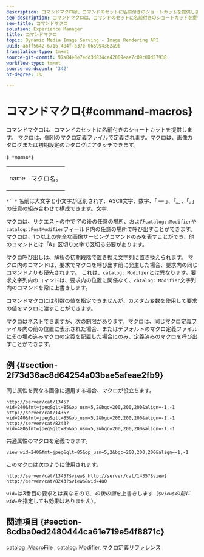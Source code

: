 ```yaml
---
description: コマンドマクロは、コマンドのセットに名前付きのショートカットを提供します。 マクロは、個別のマクロ定義ファイルで定義されます。マクロは、画像カタログまたは初期設定のカタログにアタッチできます。
seo-description: コマンドマクロは、コマンドのセットに名前付きのショートカットを提供します。 マクロは、個別のマクロ定義ファイルで定義されます。マクロは、画像カタログまたは初期設定のカタログにアタッチできます。
seo-title: コマンドマクロ
solution: Experience Manager
title: コマンドマクロ
topic: Dynamic Media Image Serving - Image Rendering API
uuid: a6ff5642-6716-484f-b37e-066994362a9b
translation-type: tm+mt
source-git-commit: 97a84e8e7edd3d834ca42069eae7c09c00d57938
workflow-type: tm+mt
source-wordcount: '342'
ht-degree: 1%

---
```



# コマンドマクロ{#command-macros}

コマンドマクロは、コマンドのセットに名前付きのショートカットを提供します。 マクロは、個別のマクロ定義ファイルで定義されます。マクロは、画像カタログまたは初期設定のカタログにアタッチできます。

`$ *`name`*$`

<table id="simpletable_A03541622C354F60B5F304B999C4EF8E"> 
 <tr class="strow"> 
  <td class="stentry"> <p><span class="codeph"> <span class="varname"> name</span></span> </p> </td> 
  <td class="stentry"> <p>マクロ名。 </p></td> 
 </tr> 
</table>

`*``*` 名前は大文字と小文字が区別されず、ASCII文字、数字、「 — 」、「_」、「。」の任意の組み合わせで構成できます。文字.

マクロは、リクエストの中で&#39;?&#39;の後の任意の場所、および`catalog::Modifier`や`catalog::PostModifier`フィールド内の任意の場所で呼び出すことができます。 マクロは、1つ以上の完全な画像サービングコマンドのみを表すことができ、他のコマンドとは「&amp;」区切り文字で区切る必要があります。

マクロ呼び出しは、解析の初期段階で置き換え文字列に置き換えられます。 マクロ内のコマンドは、要求でマクロを呼び出す前に発生した場合、要求内の同じコマンドよりも優先されます。 これは、`catalog::Modifier`とは異なります。要求文字列内のコマンドは、要求内の位置に関係なく、`catalog::Modifier`文字列内のコマンドを常に上書きします。

コマンドマクロには引数の値を指定できませんが、カスタム変数を使用して要求の値をマクロに渡すことができます。

マクロはネストできますが、次の制限があります。マクロは、同じマクロ定義ファイル内の前の位置に表示された場合、またはデフォルトのマクロ定義ファイルにその埋め込みマクロの定義を配置した場合にのみ、定義済みのマクロを呼び出すことができます。

## 例 {#section-2f73d36ac8d64254a03bae5afeae2fb9}

同じ属性を異なる画像に適用する場合、マクロが役立ちます。

`http://server/cat/1345?wid=240&fmt=jpeg&qlt=85&op_usm=5,2&bgc=200,200,200&align=-1,-1 http://server/cat/1435?wid=240&fmt=jpeg&qlt=85&op_usm=5,2&bgc=200,200,200&align=-1,-1 http://server/cat/8243?wid=480&fmt=jpeg&qlt=85&op_usm=5,2&bgc=200,200,200&align=-1,-1`

共通属性のマクロを定義できます。

`view wid=240&fmt=jpeg&qlt=85&op_usm=5,2&bgc=200,200,200&align=-1,-1`

このマクロは次のように使用されます。

`http://server/cat/1345?$view$ http://server/cat/1435?$view$ http://server/cat/8243?$view$&wid=480`

`wid=`は3番目の要求とは異なるので、*の後の値*&#x200B;を上書きします（*`$view$`の前に`wid=`*&#x200B;を指定しても効果はありません）。

## 関連項目 {#section-8cdba0ed2480444ca61e719e54f8871c}

[catalog::MacroFile](../../../../../is-api/image-catalog/image-serving-api-ref/c-image-catalog-reference/c-attributes-reference/r-macrofile.md#reference-f91d717b3847458ca0f1fe95387554a2) ,  [catalog::Modifier](/help/aem-is-ir-api/is-api/image-catalog/image-serving-api-ref/c-image-catalog-reference/c-image-svg-data-reference/c-image-data-reference/r-modifier-cat.md), [マクロ定義リファレンス](../../../../../is-api/image-catalog/image-serving-api-ref/c-image-catalog-reference/c-macro-definition-reference/c-macro-definition-reference.md#concept-5ec73f7636c1496fba1e94094e694e79)
